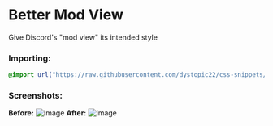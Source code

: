 # Better Mod View
Give Discord's "mod view" its intended style

### Importing:
```css
@import url("https://raw.githubusercontent.com/dystopic22/css-snippets/main/BetterModView/import.css");
```

### Screenshots:
**Before:**
![image](https://github.com/tom22k/css-snippets/assets/143504320/abe67b48-305d-41ae-9861-f32f4378987b)
**After:**
![image](https://github.com/tom22k/css-snippets/assets/143504320/e2e33416-a406-4dad-891c-c8b82627e6f0)
